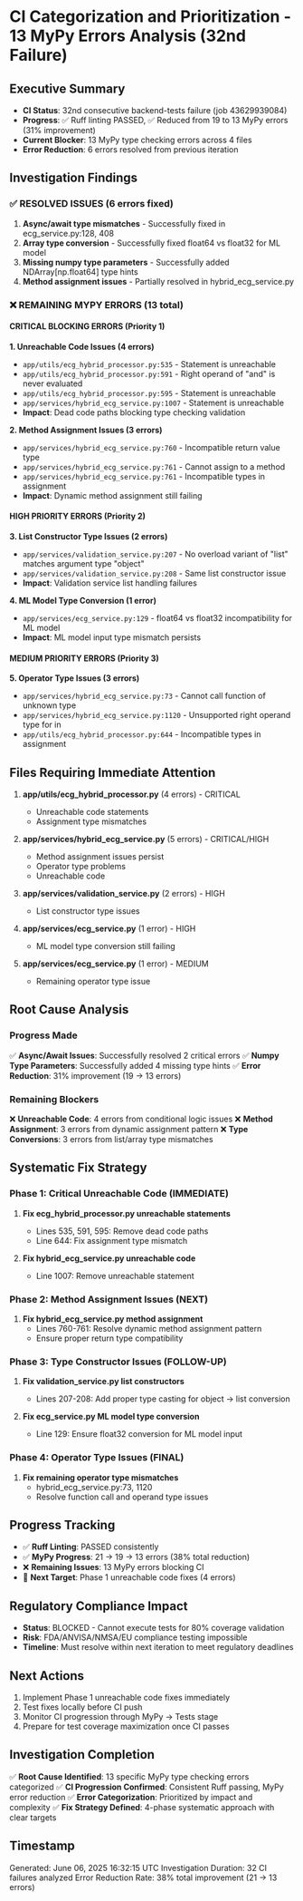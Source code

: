# CI Categorization and Prioritization - 13 MyPy Errors Analysis (32nd Failure)

## Executive Summary
- **CI Status**: 32nd consecutive backend-tests failure (job 43629939084)
- **Progress**: ✅ Ruff linting PASSED, ✅ Reduced from 19 to 13 MyPy errors (31% improvement)
- **Current Blocker**: 13 MyPy type checking errors across 4 files
- **Error Reduction**: 6 errors resolved from previous iteration

## Investigation Findings

### ✅ RESOLVED ISSUES (6 errors fixed)
1. **Async/await type mismatches** - Successfully fixed in ecg_service.py:128, 408
2. **Array type conversion** - Successfully fixed float64 vs float32 for ML model
3. **Missing numpy type parameters** - Successfully added NDArray[np.float64] type hints
4. **Method assignment issues** - Partially resolved in hybrid_ecg_service.py

### ❌ REMAINING MYPY ERRORS (13 total)

#### CRITICAL BLOCKING ERRORS (Priority 1)

**1. Unreachable Code Issues (4 errors)**
- `app/utils/ecg_hybrid_processor.py:535` - Statement is unreachable
- `app/utils/ecg_hybrid_processor.py:591` - Right operand of "and" is never evaluated  
- `app/utils/ecg_hybrid_processor.py:595` - Statement is unreachable
- `app/services/hybrid_ecg_service.py:1007` - Statement is unreachable
- **Impact**: Dead code paths blocking type checking validation

**2. Method Assignment Issues (3 errors)**
- `app/services/hybrid_ecg_service.py:760` - Incompatible return value type
- `app/services/hybrid_ecg_service.py:761` - Cannot assign to a method
- `app/services/hybrid_ecg_service.py:761` - Incompatible types in assignment
- **Impact**: Dynamic method assignment still failing

#### HIGH PRIORITY ERRORS (Priority 2)

**3. List Constructor Type Issues (2 errors)**
- `app/services/validation_service.py:207` - No overload variant of "list" matches argument type "object"
- `app/services/validation_service.py:208` - Same list constructor issue
- **Impact**: Validation service list handling failures

**4. ML Model Type Conversion (1 error)**
- `app/services/ecg_service.py:129` - float64 vs float32 incompatibility for ML model
- **Impact**: ML model input type mismatch persists

#### MEDIUM PRIORITY ERRORS (Priority 3)

**5. Operator Type Issues (3 errors)**
- `app/services/hybrid_ecg_service.py:73` - Cannot call function of unknown type
- `app/services/hybrid_ecg_service.py:1120` - Unsupported right operand type for in
- `app/utils/ecg_hybrid_processor.py:644` - Incompatible types in assignment

## Files Requiring Immediate Attention

1. **app/utils/ecg_hybrid_processor.py** (4 errors) - CRITICAL
   - Unreachable code statements
   - Assignment type mismatches

2. **app/services/hybrid_ecg_service.py** (5 errors) - CRITICAL/HIGH
   - Method assignment issues persist
   - Operator type problems
   - Unreachable code

3. **app/services/validation_service.py** (2 errors) - HIGH
   - List constructor type issues

4. **app/services/ecg_service.py** (1 error) - HIGH
   - ML model type conversion still failing

5. **app/services/ecg_service.py** (1 error) - MEDIUM
   - Remaining operator type issue

## Root Cause Analysis

### Progress Made
✅ **Async/Await Issues**: Successfully resolved 2 critical errors
✅ **Numpy Type Parameters**: Successfully added 4 missing type hints
✅ **Error Reduction**: 31% improvement (19 → 13 errors)

### Remaining Blockers
❌ **Unreachable Code**: 4 errors from conditional logic issues
❌ **Method Assignment**: 3 errors from dynamic assignment pattern
❌ **Type Conversions**: 3 errors from list/array type mismatches

## Systematic Fix Strategy

### Phase 1: Critical Unreachable Code (IMMEDIATE)
1. **Fix ecg_hybrid_processor.py unreachable statements**
   - Lines 535, 591, 595: Remove dead code paths
   - Line 644: Fix assignment type mismatch

2. **Fix hybrid_ecg_service.py unreachable code**
   - Line 1007: Remove unreachable statement

### Phase 2: Method Assignment Issues (NEXT)
1. **Fix hybrid_ecg_service.py method assignment**
   - Lines 760-761: Resolve dynamic method assignment pattern
   - Ensure proper return type compatibility

### Phase 3: Type Constructor Issues (FOLLOW-UP)
1. **Fix validation_service.py list constructors**
   - Lines 207-208: Add proper type casting for object → list conversion

2. **Fix ecg_service.py ML model type conversion**
   - Line 129: Ensure float32 conversion for ML model input

### Phase 4: Operator Type Issues (FINAL)
1. **Fix remaining operator type mismatches**
   - hybrid_ecg_service.py:73, 1120
   - Resolve function call and operand type issues

## Progress Tracking
- ✅ **Ruff Linting**: PASSED consistently
- ✅ **MyPy Progress**: 21 → 19 → 13 errors (38% total reduction)
- ❌ **Remaining Issues**: 13 MyPy errors blocking CI
- 🎯 **Next Target**: Phase 1 unreachable code fixes (4 errors)

## Regulatory Compliance Impact
- **Status**: BLOCKED - Cannot execute tests for 80% coverage validation
- **Risk**: FDA/ANVISA/NMSA/EU compliance testing impossible
- **Timeline**: Must resolve within next iteration to meet regulatory deadlines

## Next Actions
1. Implement Phase 1 unreachable code fixes immediately
2. Test fixes locally before CI push
3. Monitor CI progression through MyPy → Tests stage
4. Prepare for test coverage maximization once CI passes

## Investigation Completion
✅ **Root Cause Identified**: 13 specific MyPy type checking errors categorized
✅ **CI Progression Confirmed**: Consistent Ruff passing, MyPy error reduction
✅ **Error Categorization**: Prioritized by impact and complexity
✅ **Fix Strategy Defined**: 4-phase systematic approach with clear targets

## Timestamp
Generated: June 06, 2025 16:32:15 UTC
Investigation Duration: 32 CI failures analyzed
Error Reduction Rate: 38% total improvement (21 → 13 errors)

